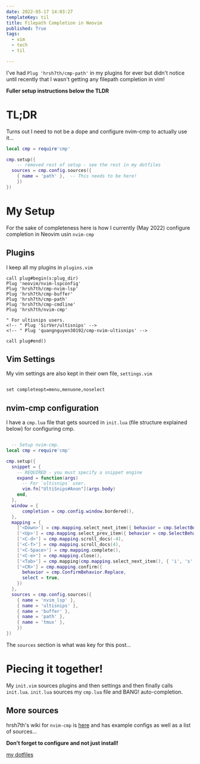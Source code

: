 ```yaml
---
date: 2022-05-17 14:03:27
templateKey: til
title: Filepath Completion in Neovim
published: True
tags:
  - vim
  - tech
  - til

---
```



I've had `Plug 'hrsh7th/cmp-path'` in my plugins for ever but didn't notice
until recently that I wasn't getting any filepath completion in vim!

__Fuller setup instructions below the TLDR__

# TL;DR

Turns out I need to not be a dope and configure nvim-cmp to actually use it...


```lua
local cmp = require'cmp'

cmp.setup({
    -- removed rest of setup - see the rest in my dotfiles
  sources = cmp.config.sources({
    { name = 'path' },  -- This needs to be here!
    })
})
```

# My Setup

For the sake of completeness here is how I currently (May 2022) configure completion in Neovim usin `nvim-cmp`

## Plugins

I keep all my plugins in `plugins.vim`

```vim
call plug#begin(s:plug_dir)
Plug 'neovim/nvim-lspconfig'
Plug 'hrsh7th/cmp-nvim-lsp'
Plug 'hrsh7th/cmp-buffer'
Plug 'hrsh7th/cmp-path'
Plug 'hrsh7th/cmp-cmdline'
Plug 'hrsh7th/nvim-cmp'

" For ultisnips users.
<!-- " Plug 'SirVer/ultisnips' -->
<!-- " Plug 'quangnguyen30192/cmp-nvim-ultisnips' -->

call plug#end()

```

## Vim Settings

My vim settings are also kept in their own file, `settings.vim`

```vim

set completeopt=menu,menuone,noselect

```

## nvim-cmp configuration

I have a `cmp.lua` file that gets sourced in `init.lua` (file structure explained below) for configuring cmp.

```lua

  -- Setup nvim-cmp.
local cmp = require'cmp'

cmp.setup({
  snippet = {
    -- REQUIRED - you must specify a snippet engine
    expand = function(args)
      -- For `ultisnips` user.
      vim.fn["UltiSnips#Anon"](args.body)
    end,
  },
  window = {
      completion = cmp.config.window.bordered(),
  },
  mapping = {
    ['<Down>'] = cmp.mapping.select_next_item({ behavior = cmp.SelectBehavior.Select }),
    ['<Up>'] = cmp.mapping.select_prev_item({ behavior = cmp.SelectBehavior.Select }),
    ['<C-d>'] = cmp.mapping.scroll_docs(-4),
    ['<C-f>'] = cmp.mapping.scroll_docs(4),
    ['<C-Space>'] = cmp.mapping.complete(),
    ['<C-e>'] = cmp.mapping.close(),
    ['<Tab>'] = cmp.mapping(cmp.mapping.select_next_item(), { 'i', 's' }),
    ['<CR>'] = cmp.mapping.confirm({
      behavior = cmp.ConfirmBehavior.Replace,
      select = true,
    })
  },
  sources = cmp.config.sources({
    { name = 'nvim_lsp' },
    { name = 'ultisnips' },
    { name = 'buffer' },
    { name = 'path' },
    { name = 'tmux' },
    })
})

```


The `sources` section is what was key for this post...

# Piecing it together!

My `init.vim` sources plugins and then settings and then finally calls `init.lua`.
`init.lua` sources my `cmp.lua` file and BANG! auto-completion.

## More sources

hrsh7th's wiki for `nvim-cmp` is [here](https://github.com/hrsh7th/nvim-cmp/wiki/List-of-sources) and has example configs as well as a list of sources...

__Don't forget to configure and not just install!__

[my dotfiles](https://github.com/nicpayne713/dotfiles)
